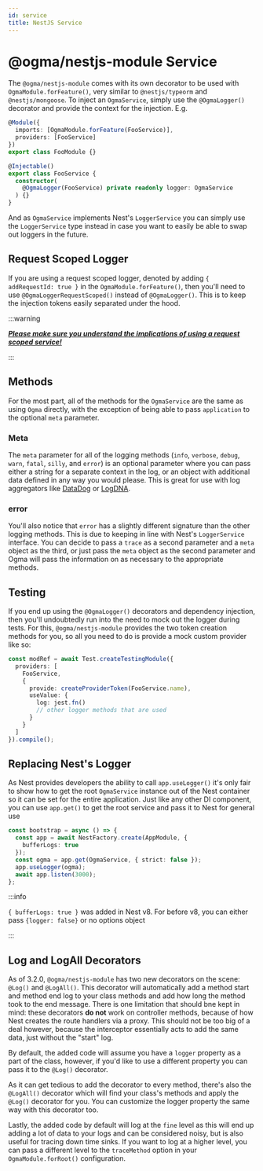 ```yaml
---
id: service
title: NestJS Service
---
```


# @ogma/nestjs-module Service

The `@ogma/nestjs-module` comes with its own decorator to be used with `OgmaModule.forFeature()`, very similar to `@nestjs/typeorm` and `@nestjs/mongoose`. To inject an `OgmaService`, simply use the `@OgmaLogger()` decorator and provide the context for the injection. E.g.

```ts
@Module({
  imports: [OgmaModule.forFeature(FooService)],
  providers: [FooService]
})
export class FooModule {}
```

```ts
@Injectable()
export class FooService {
  constructor(
    @OgmaLogger(FooService) private readonly logger: OgmaService
  ) {}
}
```

And as `OgmaService` implements Nest's `LoggerService` you can simply use the `LoggerService` type instead in case you want to easily be able to swap out loggers in the future.

## Request Scoped Logger

If you are using a request scoped logger, denoted by adding `{ addRequestId: true }` in the `OgmaModule.forFeature()`, then you'll need to use `@OgmaLoggerRequestScoped()` instead of `@OgmaLogger()`. This is to keep the injection tokens easily separated under the hood.

:::warning

**_[Please make sure you understand the implications of using a request scoped service!](https://docs.nestjs.com/fundamentals/injection-scopes#injection-scopes)_**

:::

## Methods

For the most part, all of the methods for the `OgmaService` are the same as using `Ogma` directly, with the exception of being able to pass `application` to the optional `meta` parameter.

### Meta

The `meta` parameter for all of the logging methods (`info`, `verbose`, `debug`, `warn`, `fatal`, `silly`, and `error`) is an optional parameter where you can pass either a string for a separate context in the log, or an object with additional data defined in any way you would please. This is great for use with log aggregators like [DataDog](https://www.datadoghq.com/) or [LogDNA](https://www.logdna.com/).

### error

You'll also notice that `error` has a slightly different signature than the other logging methods. This is due to keeping in line with Nest's `LoggerService` interface. You can decide to pass a `trace` as a second parameter and a `meta` object as the third, or just pass the `meta` object as the second parameter and Ogma will pass the information on as necessary to the appropriate methods.

## Testing

If you end up using the `@OgmaLogger()` decorators and dependency injection, then you'll undoubtedly run into the need to mock out the logger during tests. For this, `@ogma/nestjs-module` provides the two token creation methods for you, so all you need to do is provide a mock custom provider like so:

```ts
const modRef = await Test.createTestingModule({
  providers: [
    FooService,
    {
      provide: createProviderToken(FooService.name),
      useValue: {
        log: jest.fn()
        // other logger methods that are used
      }
    }
  ]
}).compile();
```

## Replacing Nest's Logger

As Nest provides developers the ability to call `app.useLogger()` it's only fair to show how to get the root `OgmaService` instance out of the Nest container so it can be set for the entire application. Just like any other DI component, you can use `app.get()` to get the root service and pass it to Nest for general use

```ts
const bootstrap = async () => {
  const app = await NestFactory.create(AppModule, {
    bufferLogs: true
  });
  const ogma = app.get(OgmaService, { strict: false });
  app.useLogger(ogma);
  await app.listen(3000);
};
```

:::info

`{ bufferLogs: true }` was added in Nest v8. For before v8, you can either pass `{logger: false}` or no options object

:::

## Log and LogAll Decorators

As of 3.2.0, `@ogma/nestjs-module` has two new decorators on the scene: `@Log()` and `@LogAll()`. This decorator will automatically add a method start and method end log to your class methods and add how long the method took to the end message. There is one limitation that should bne kept in mind: these decorators **do not** work on controller methods, because of how Nest creates the route handlers via a proxy. This should not be too big of a deal however, because the interceptor essentially acts to add the same data, just without the "start" log.

By default, the added code will assume you have a `logger` property as a part of the class, however, if you'd like to use a different property you can pass it to the `@Log()` decorator.

As it can get tedious to add the decorator to every method, there's also the `@LogAll()` decorator which will find your class's methods and apply the `@Log()` decorator for you. You can customize the logger property the same way with this decorator too.

Lastly, the added code by default will log at the `fine` level as this will end up adding a lot of data to your logs and can be considered noisy, but is also useful for tracing down time sinks. If you want to log at a higher level, you can pass a different level to the `traceMethod` option in your `OgmaModule.forRoot()` configuration.
